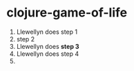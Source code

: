 # clojure-game-of-life

1. Llewellyn does step 1
2. step 2
3. Llewellyn does **step 3**
4. Llewellyn does step 4
5. 

